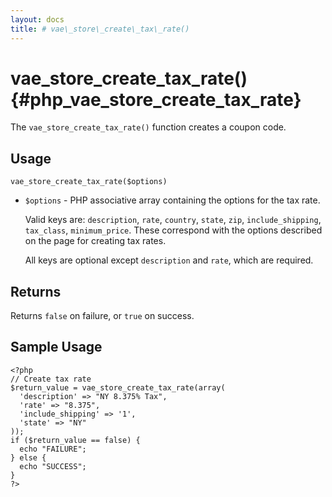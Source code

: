 ```yaml
---
layout: docs
title: # vae\_store\_create\_tax\_rate()
---
```


# vae\_store\_create\_tax\_rate() {#php_vae_store_create_tax_rate}

The `vae_store_create_tax_rate()` function creates a coupon code.

## Usage

`vae_store_create_tax_rate($options)`

-   `$options` - PHP associative array containing the options for the
    tax rate.

    Valid keys are: `description`, `rate`, `country`, `state`, `zip`,
    `include_shipping`, `tax_class`, `minimum_price`. These correspond
    with the options described on the page for creating tax rates.

    All keys are optional except `description` and `rate`, which
    are required.

## Returns

Returns `false` on failure, or `true` on success.

## Sample Usage

    <?php
    // Create tax rate
    $return_value = vae_store_create_tax_rate(array(
      'description' => "NY 8.375% Tax", 
      'rate' => "8.375",
      'include_shipping' => '1',
      'state' => "NY"
    )); 
    if ($return_value == false) {
      echo "FAILURE";
    } else {
      echo "SUCCESS";
    }
    ?>
